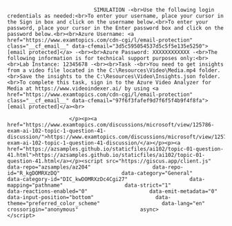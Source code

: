 <p class="card-text">
							
								SIMULATION -<br>Use the following login credentials as needed:<br>To enter your username, place your cursor in the Sign in box and click on the username below.<br>To enter your password, place your cursor in the Enter password box and click on the password below.<br><br>Azure Username: <a href="https://www.examtopics.com/cdn-cgi/l/email-protection" class="__cf_email__" data-cfemail="3d5c595054537d5c5f5e135e5250">[email protected]</a> -<br><br>Azure Password: XXXXXXXXXXXX -<br>The following information is for technical support purposes only:<br><br>Lab Instance: 12345678 -<br><br>Task -<br>You need to get insights from a video file located in the C:\Resources\Video\Media.mp4 folder.<br>Save the insights to the C:\Resources\Video\Insights.json folder.<br>To complete this task, sign in to the Azure Video Analyzer for Media at https://www.videoindexer.ai/ by using <a href="https://www.examtopics.com/cdn-cgi/l/email-protection" class="__cf_email__" data-cfemail="97f6f3fafef9d7f6f5f4b9f4f8fa">[email protected]</a><br>
							
						</p><p><a href="https://www.examtopics.com/discussions/microsoft/view/125786-exam-ai-102-topic-1-question-41-discussion/">https://www.examtopics.com/discussions/microsoft/view/125786-exam-ai-102-topic-1-question-41-discussion/</a></p><p><a href="https://azsamples.github.io/staticfiles/ai102/topic-01-question-41.html">https://azsamples.github.io/staticfiles/ai102/topic-01-question-41.html</a></p><script src="https://giscus.app/client.js"                    data-repo="azsamples/az204"                    data-repo-id="R_kgDOMRXzDQ"                    data-category="General"                    data-category-id="DIC_kwDOMRXzDc4Cgi27"                    data-mapping="pathname"                    data-strict="1"                    data-reactions-enabled="0"                    data-emit-metadata="0"                    data-input-position="bottom"                    data-theme="preferred_color_scheme"                    data-lang="en"                    crossorigin="anonymous"                    async>                    </script>